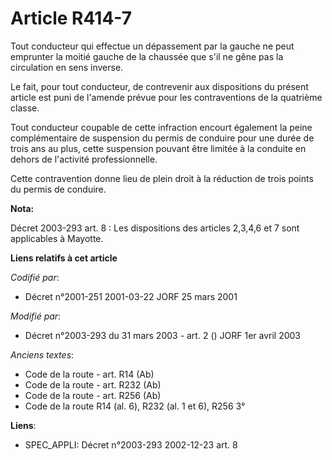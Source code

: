 # Article R414-7

Tout conducteur qui effectue un dépassement par la gauche ne peut emprunter la moitié gauche de la chaussée que s'il ne gêne
pas la circulation en sens inverse.

Le fait, pour tout conducteur, de contrevenir aux dispositions du présent article est puni de l'amende prévue pour les
contraventions de la quatrième classe.

Tout conducteur coupable de cette infraction encourt également la peine complémentaire de suspension du permis de conduire
pour une durée de trois ans au plus, cette suspension pouvant être limitée à la conduite en dehors de l'activité
professionnelle.

Cette contravention donne lieu de plein droit à la réduction de trois points du permis de conduire.

**Nota:**

Décret 2003-293 art. 8 : Les dispositions des articles 2,3,4,6 et 7 sont applicables à Mayotte.

**Liens relatifs à cet article**

_Codifié par_:

  - Décret n°2001-251 2001-03-22 JORF 25 mars 2001

_Modifié par_:

  - Décret n°2003-293 du 31 mars 2003 - art. 2 () JORF 1er avril 2003

_Anciens textes_:

  - Code de la route - art. R14 (Ab)
  - Code de la route - art. R232 (Ab)
  - Code de la route - art. R256 (Ab)
  - Code de la route R14 (al. 6), R232 (al. 1 et 6), R256 3°

**Liens**:

  - SPEC_APPLI: Décret n°2003-293 2002-12-23 art. 8

